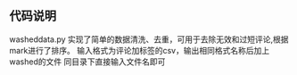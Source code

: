 ##  代码说明
washeddata.py
实现了简单的数据清洗、去重，可用于去除无效和过短评论,根据mark进行了排序。
输入格式为评论加标签的csv，输出相同格式名称后加上washed的文件
同目录下直接输入文件名即可
